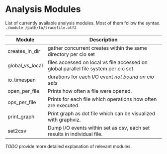 # Analysis Modules

List of currently available analysis modules. Most of them follow the syntax.
` ./module /path/to/tracefile.otf2 `

| Module | Description |
| ------ | ----------- |
| creates_in_dir | gather concurrent creates within the same directory per cio set |
| global_vs_local | files accessed on local vs file accessed on global parallel file system per cio set |
| io_timespan | durations for each I/O event *not bound on cio sets* |
| open_per_file | Prints how often a file were opened. |
| ops_per_file | Prints for each file which operations how often are executed. |
| print_graph | Print graph as dot file which can be visualized with graphviz. |
| set2csv | Dump I/O events within set as csv, each set results in individual file. |

*TODO* provide more detailed explanation of relevant modules.
